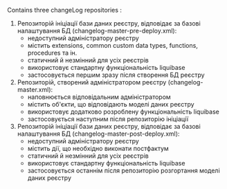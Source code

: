 Contains three changeLog repositories :

1. Репозиторій ініціації бази даних реєстру, відповідає за базові налаштування БД (changelog-master-pre-deploy.xml):
    - недоступний адміністратору реєстру
    - містить extensions, common custom data types, functions, procedures та ін.
    - статичний й незмінний для усіх реєстрів
    - використовує стандартну функціональність liquibase
    - застосовується першим зразу після створення БД реєстру
2. Репозиторій, створений адміністратором реєстру (changelog-master.xml):
    - наповнюється відповідальним адміністратором
    - містить об'єкти, що відповідають моделі даних реєстру
    - використовує додатково розроблену функціональність liquibase
    - застосовується наступним після репозиторію ініціації
3. Репозиторій ініціації бази даних реєстру, відповідає за базові налаштування БД (changelog-master-post-deploy.xml):
    - недоступний адміністратору реєстру
    - містить дії, що необхідно виконати постфактум
    - статичний й незмінний для усіх реєстрів
    - використовує стандартну функціональність liquibase
    - застосовується останнім після репозиторію розгортання моделі даних реєстру
